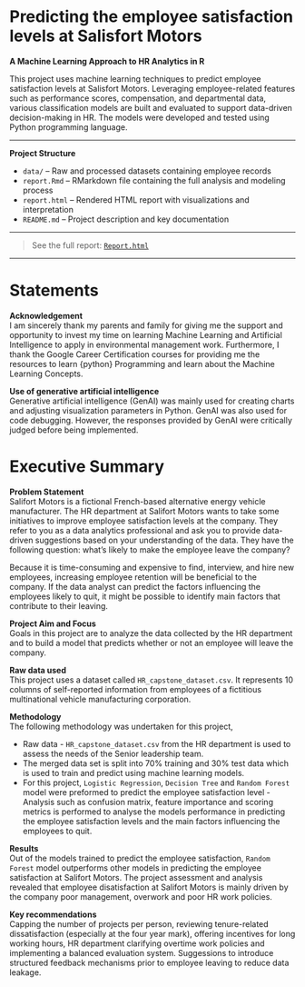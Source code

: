# Predicting the employee satisfaction levels at Salisfort Motors

**A Machine Learning Approach to HR Analytics in R**

This project uses machine learning techniques to predict employee satisfaction levels at Salisfort Motors. Leveraging employee-related features such as performance scores, compensation, and departmental data, various classification models are built and evaluated to support data-driven decision-making in HR. The models were developed and tested using Python programming language.

---
**Project Structure**
- `data/` – Raw and processed datasets containing employee records
- `report.Rmd` – RMarkdown file containing the full analysis and modeling process
- `report.html` – Rendered HTML report with visualizations and interpretation
- `README.md` – Project description and key documentation
---

> See the full report: [`Report.html`](./Report.html)
---

# Statements 

**Acknowledgement**\
I am sincerely thank my parents and family for giving me the support and
opportunity to invest my time on learning Machine Learning and
Artificial Intelligence to apply in environmental management work.
Furthermore, I thank the Google Career Certification courses for
providing me the resources to learn {python} Programming and learn about
the Machine Learning Concepts.

**Use of generative artificial intelligence**\
Generative artificial intelligence (GenAI) was mainly used for creating
charts and adjusting visualization parameters in Python. GenAI was also
used for code debugging. However, the responses provided by GenAI were
critically judged before being implemented.

# Executive Summary 

**Problem Statement**\
Salifort Motors is a fictional French-based alternative energy vehicle
manufacturer. The HR department at Salifort Motors wants to take some
initiatives to improve employee satisfaction levels at the company. They
refer to you as a data analytics professional and ask you to provide
data-driven suggestions based on your understanding of the data. They
have the following question: what’s likely to make the employee leave
the company?

Because it is time-consuming and expensive to find, interview, and hire
new employees, increasing employee retention will be beneficial to the
company. If the data analyst can predict the factors influencing the
employees likely to quit, it might be possible to identify main factors
that contribute to their leaving.

**Project Aim and Focus**\
Goals in this project are to analyze the data collected by the HR
department and to build a model that predicts whether or not an employee
will leave the company.

**Raw data used**\
This project uses a dataset called `HR_capstone_dataset.csv`. It
represents 10 columns of self-reported information from employees of a
fictitious multinational vehicle manufacturing corporation.

**Methodology**\
The following methodology was undertaken for this project,    
-   Raw data - `HR_capstone_dataset.csv` from the HR department is used
    to assess the needs of the Senior leadership team.
-   The merged data set is split into 70% training and 30% test data
    which is used to train and predict using machine learning models.
-   For this project, `Logistic Regression`, `Decision Tree` and
    `Random Forest` model were preformed to predict the employee
    satisfaction level - Analysis such as confusion matrix, feature
    importance and scoring metrics is performed to analyse the models
    performance in predicting the employee satisfaction levels and the
    main factors influencing the employees to quit.

**Results**\
Out of the models trained to predict the employee satisfaction,
`Random Forest` model outperforms other models in predicting the
employee satisfaction at Salifort Motors. The project assessment and
analysis revealed that employee disatisfaction at Salifort Motors is
mainly driven by the company poor management, overwork and poor HR work
policies.

**Key recommendations**\
Capping the number of projects per person, reviewing tenure-related
dissatisfaction (especially at the four year mark), offering incentives
for long working hours, HR department clarifying overtime work policies
and implementing a balanced evaluation system. Suggessions to introduce
structured feedback mechanisms prior to employee leaving to reduce data
leakage.
